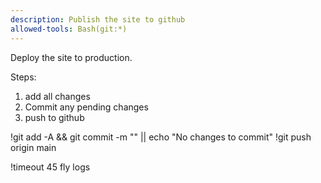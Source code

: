 ```yaml
---
description: Publish the site to github
allowed-tools: Bash(git:*)
---
```


Deploy the site to production.

Steps:
1. add all changes
2. Commit any pending changes
3. push to github

!git add -A && git commit -m "<insert commit message here>" || echo "No changes to commit"
!git push origin main
<!-- limit iexecution to 30s -->
!timeout 45 fly logs
